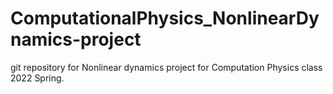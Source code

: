 # ComputationalPhysics_NonlinearDynamics-project
git repository for Nonlinear dynamics project for Computation Physics class 2022 Spring.

